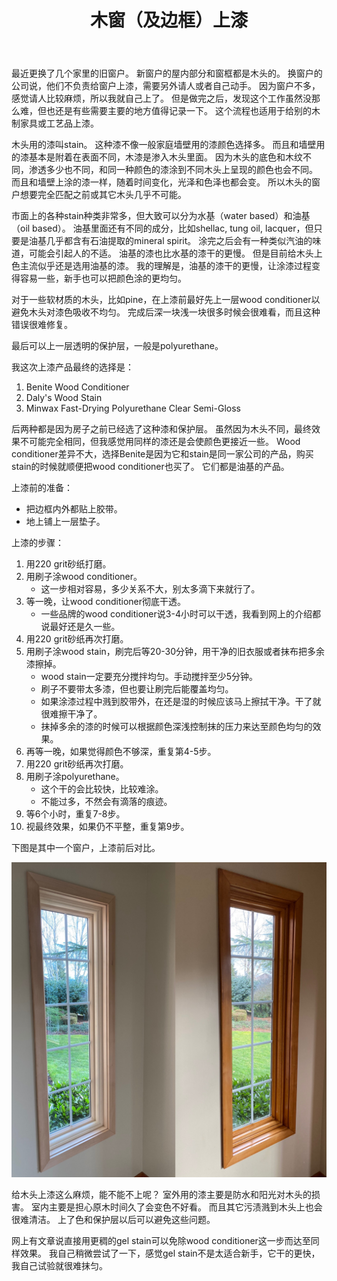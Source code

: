 ﻿---
layout: post
title: 木窗（及边框）上漆
---

最近更换了几个家里的旧窗户。
新窗户的屋内部分和窗框都是木头的。
换窗户的公司说，他们不负责给窗户上漆，需要另外请人或者自己动手。
因为窗户不多，感觉请人比较麻烦，所以我就自己上了。
但是做完之后，发现这个工作虽然没那么难，但也还是有些需要主要的地方值得记录一下。
这个流程也适用于给别的木制家具或工艺品上漆。

木头用的漆叫stain。
这种漆不像一般家庭墙壁用的漆颜色选择多。
而且和墙壁用的漆基本是附着在表面不同，木漆是渗入木头里面。
因为木头的底色和木纹不同，渗透多少也不同，和同一种颜色的漆涂到不同木头上呈现的颜色也会不同。
而且和墙壁上涂的漆一样，随着时间变化，光泽和色泽也都会变。
所以木头的窗户想要完全匹配之前或其它木头几乎不可能。

市面上的各种stain种类非常多，但大致可以分为水基（water based）和油基（oil based）。
油基里面还有不同的成分，比如shellac, tung oil, lacquer，但只要是油基几乎都含有石油提取的mineral spirit。
涂完之后会有一种类似汽油的味道，可能会引起人的不适。
油基的漆也比水基的漆干的更慢。
但是目前给木头上色主流似乎还是选用油基的漆。
我的理解是，油基的漆干的更慢，让涂漆过程变得容易一些，新手也可以把颜色涂的更均匀。

对于一些软材质的木头，比如pine，在上漆前最好先上一层wood conditioner以避免木头对漆色吸收不均匀。
完成后深一块浅一块很多时候会很难看，而且这种错误很难修复。

最后可以上一层透明的保护层，一般是polyurethane。

我这次上漆产品最终的选择是：

1. Benite Wood Conditioner
2. Daly's Wood Stain
3. Minwax Fast-Drying Polyurethane Clear Semi-Gloss

后两种都是因为房子之前已经选了这种漆和保护层。
虽然因为木头不同，最终效果不可能完全相同，但我感觉用同样的漆还是会使颜色更接近一些。
Wood conditioner差异不大，选择Benite是因为它和stain是同一家公司的产品，购买stain的时候就顺便把wood conditioner也买了。
它们都是油基的产品。

上漆前的准备：

- 把边框内外都贴上胶带。
- 地上铺上一层垫子。

上漆的步骤：

1. 用220 grit砂纸打磨。
2. 用刷子涂wood conditioner。
   - 这一步相对容易，多少关系不大，别太多滴下来就行了。
3. 等一晚，让wood conditioner彻底干透。
   - 一些品牌的wood conditioner说3-4小时可以干透，我看到网上的介绍都说最好还是久一些。
4. 用220 grit砂纸再次打磨。
5. 用刷子涂wood stain，刷完后等20-30分钟，用干净的旧衣服或者抹布把多余漆擦掉。
   - wood stain一定要充分搅拌均匀。手动搅拌至少5分钟。
   - 刷子不要带太多漆，但也要让刷完后能覆盖均匀。
   - 如果涂漆过程中溅到胶带外，在还是湿的时候应该马上擦拭干净。干了就很难擦干净了。
   - 抹掉多余的漆的时候可以根据颜色深浅控制抹的压力来达至颜色均匀的效果。
6. 再等一晚，如果觉得颜色不够深，重复第4-5步。
7. 用220 grit砂纸再次打磨。
8. 用刷子涂polyurethane。
   - 这个干的会比较快，比较难涂。
   - 不能过多，不然会有滴落的痕迹。
9. 等6个小时，重复7-8步。
10. 视最终效果，如果仍不平整，重复第9步。

下图是其中一个窗户，上漆前后对比。

![Living room picture window](/assets/QMJV6637.JPG)

给木头上漆这么麻烦，能不能不上呢？
室外用的漆主要是防水和阳光对木头的损害。
室内主要是担心原木时间久了会变色不好看。
而且其它污渍溅到木头上也会很难清洁。
上了色和保护层以后可以避免这些问题。

网上有文章说直接用更稠的gel stain可以免除wood conditioner这一步而达至同样效果。
我自己稍微尝试了一下，感觉gel stain不是太适合新手，它干的更快，我自己试验就很难抹匀。
